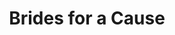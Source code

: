 ---
title: "Brides for a Cause"
url: /portland/brides-for-a-cause-northeast-20th-avenue/
shop: clothes
---